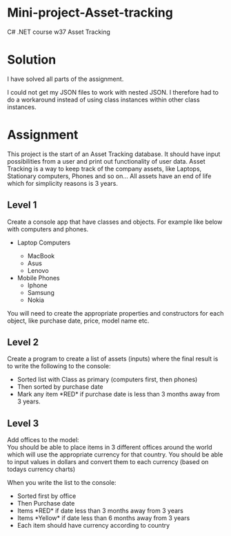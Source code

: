 # Mini-project-Asset-tracking
C# .NET course w37 Asset Tracking


<h1>Solution</h1>
I have solved all parts of the assignment.

I could not get my JSON files to work with nested JSON. I therefore had to do a workaround instead of using class instances within other class instances.

<h1>Assignment</h1>
This project is the start of an Asset Tracking database. It should have input possibilities from a user and print out
functionality of user data.
Asset Tracking is a way to keep track of the company assets, like Laptops, Stationary computers, Phones and so
on...
All assets have an end of life which for simplicity reasons is 3 years.

<h2>Level 1</h2>
Create a console app that have classes and objects. For example like below with computers and phones.
<ul>
<li>Laptop Computers</li>
<ul>
<li>MacBook
<li>Asus
<li>Lenovo
</ul>
<li>Mobile Phones
<ul>
<li>Iphone
<li>Samsung
<li>Nokia
</ul>
</ul>
You will need to create the appropriate properties and constructors for each object, like purchase date, price,
model name etc.

<h2>Level 2</h2>
Create a program to create a list of assets (inputs) where the final result is to write the following to the console:
<ul>
<li>Sorted list with Class as primary (computers first, then phones)
<li>Then sorted by purchase date
<li>Mark any item *RED* if purchase date is less than 3 months away from 3 years.
</ul>
<h2>Level 3</h2>
Add offices to the model:<br>
You should be able to place items in 3 different offices around the world which will use the appropriate currency
for that country. You should be able to input values in dollars and convert them to each currency (based on
todays currency charts)

When you write the list to the console:
<ul>
<li>Sorted first by office
<li>Then Purchase date
<li>Items *RED* if date less than 3 months away from 3 years
<li>Items *Yellow* if date less than 6 months away from 3 years
<li>Each item should have currency according to country</ul>
